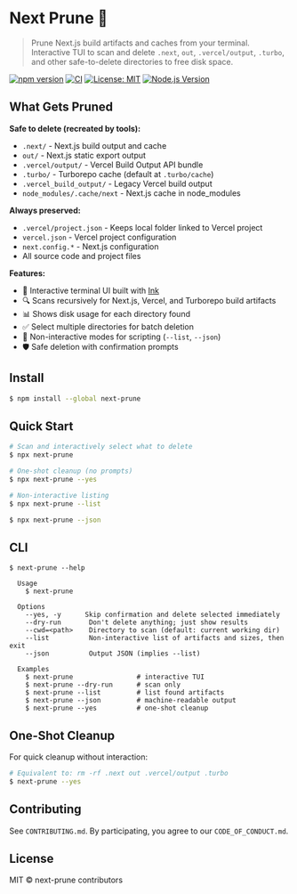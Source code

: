 # Next Prune 🌿

> Prune Next.js build artifacts and caches from your terminal. Interactive TUI to scan and delete `.next`, `out`, `.vercel/output`, `.turbo`, and other safe-to-delete directories to free disk space.

[![npm version](https://img.shields.io/npm/v/next-prune.svg)](https://www.npmjs.com/package/next-prune)
[![CI](https://github.com/khoa-lucents/next-prune/actions/workflows/ci.yml/badge.svg)](https://github.com/khoa-lucents/next-prune/actions/workflows/ci.yml)
[![License: MIT](https://img.shields.io/badge/License-MIT-yellow.svg)](https://opensource.org/licenses/MIT)
[![Node.js Version](https://img.shields.io/node/v/next-prune.svg)](https://nodejs.org/)

## What Gets Pruned

**Safe to delete (recreated by tools):**

- `.next/` - Next.js build output and cache
- `out/` - Next.js static export output
- `.vercel/output/` - Vercel Build Output API bundle
- `.turbo/` - Turborepo cache (default at `.turbo/cache`)
- `.vercel_build_output/` - Legacy Vercel build output
- `node_modules/.cache/next` - Next.js cache in node_modules

**Always preserved:**

- `.vercel/project.json` - Keeps local folder linked to Vercel project
- `vercel.json` - Vercel project configuration
- `next.config.*` - Next.js configuration
- All source code and project files

**Features:**

- 🎯 Interactive terminal UI built with [Ink](https://github.com/vadimdemedes/ink)
- 🔍 Scans recursively for Next.js, Vercel, and Turborepo build artifacts
- 📊 Shows disk usage for each directory found
- ✅ Select multiple directories for batch deletion
- 🚀 Non-interactive modes for scripting (`--list`, `--json`)
- 🛡️ Safe deletion with confirmation prompts

## Install

```bash
$ npm install --global next-prune
```

## Quick Start

```bash
# Scan and interactively select what to delete
$ npx next-prune

# One-shot cleanup (no prompts)
$ npx next-prune --yes

# Non-interactive listing
$ npx next-prune --list

$ npx next-prune --json
```

## CLI

```text
$ next-prune --help

  Usage
    $ next-prune

  Options
    --yes, -y      Skip confirmation and delete selected immediately
    --dry-run       Don't delete anything; just show results
    --cwd=<path>    Directory to scan (default: current working dir)
    --list          Non-interactive list of artifacts and sizes, then exit
    --json          Output JSON (implies --list)

  Examples
    $ next-prune                # interactive TUI
    $ next-prune --dry-run      # scan only
    $ next-prune --list         # list found artifacts
    $ next-prune --json         # machine-readable output
    $ next-prune --yes          # one-shot cleanup
```

## One-Shot Cleanup

For quick cleanup without interaction:

```bash
# Equivalent to: rm -rf .next out .vercel/output .turbo
$ next-prune --yes
```

## Contributing

See `CONTRIBUTING.md`. By participating, you agree to our `CODE_OF_CONDUCT.md`.

## License

MIT © next-prune contributors
